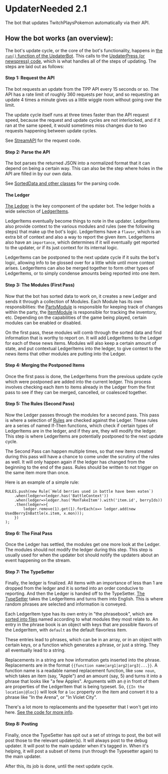 UpdaterNeeded 2.1
=================

The bot that updates TwitchPlaysPokemon automatically via their API.


## How the bot works (an overview):

The bot's update cycle, or the core of the bot's functionality, happens in [the `run()` function of the UpdaterBot](src/bot.js). This calls to the [UpdaterPress (or newspress) code](src/newspress/index.js), which is what handles all of the steps of updating. The steps are laid out as follows:

#### Step 1: Request the API

The bot requests an update from the TPP API every 15 seconds or so. The API has a rate limit of roughly 360 requests per hour, and so requesting an update 4 times a minute gives us a little wiggle room without going over the limit.

The update cycle itself runs at three times faster than the API request speed, because the request and update cycles are not interlocked, and if it ran at the same speed, it would sometimes miss changes due to two requests happening between update cycles.

See [StreamAPI](src/api/stream.js) for the request code.

#### Step 2: Parse the API

The bot parses the returned JSON into a normalized format that it can depend on being a certain way. This can also be the step where holes in the API are filled in by our own data.

See [SortedData and other classes](src/api/pokedata.js) for the parsing code.

#### The Ledger

[The Ledger](src/newspress/ledger/index.js) is the key component of the updater bot. The ledger holds a wide selection of [LedgerItems](src/newspress/ledger/base.js).

LedgerItems eventually become things to note in the updater. LedgerItems also provide context to the various modules and rules (see the following steps) that make up the bot's logic. LedgerItems have a `flavor`, which is an extra bit of context and also a way to report the given item. LedgerItems also have an `importance`, which determines if it will eventually get reported to the updater, or if its just context for its internal logic.

LedgerItems can be postponed to the next update cycle if it suits the bot's logic, allowing info to be glossed over for a little while until more context arises. LedgerItems can also be merged together to form other types of LedgerItems, or to simply condense amounts being reported into one item.

#### Step 3: The Modules (First Pass)

Now that the bot has sorted data to work on, it creates a new Ledger and sends it through a collection of Modules. Each Module has its own responsiblities: the [PartyModule](src/newspress/modules/Party.js) is responsible for keeping track of changes within the party, the [ItemModule](src/newspress/modules/Item.js) is responsible for tracking the inventory, etc. Depending on the capabilities of the game being played, certain modules can be enabled or disabled.

On the first pass, these modules will comb through the sorted data and find information that is worthy to report on. It will add LedgerItems to the Ledger for each of these news items. Modules will also keep a certain amount of state, and put contextual LedgerItems into the ledger, to give context to the news items that other modules are putting into the Ledger.

#### Step 4: Merging the Postponed Items

Once the first pass is done, the LedgerItems from the previous update cycle which were postponed are added into the current ledger. This process involves checking each item to items already in the Ledger from the first pass to see if they can be merged, cancelled, or coalesced together.

#### Step 5: The Rules (Second Pass)

Now the Ledger passes through the modules for a second pass. This pass is where a selection of [Rules](src/newspress/modules/_base.js) are checked against the Ledger. These rules are a series of named If-Then functions, which check if certain types of LedgerItems are in the ledger, and if they are, they will modify the ledger. This step is where LedgerItems are potentially postponed to the next update cycle.

The Second Pass can happen multiple times, so that new items created during this pass will have a chance to come under the scrutiny of the rules as well. It will only happen again if the ledger has changed from the beginning to the end of the pass. Rules should be written to not trigger on the same item more than once.

Here is an example of a simple rule:

```
RULES.push(new Rule(`Held berries used in battle have been eaten`)
	.when(ledger=>ledger.has('BattleContext'))
	.when(ledger=>ledger.has('MonTakeItem').with('item.id', berryIds))
	.then(ledger=>{
		ledger.remove(1).get(1).forEach(x=> ledger.add(new UsedBerryInBattle(x.item, x.mon)));
	})
);
```

#### Step 6: The Final Pass

Once the Ledger has settled, the modules get one more look at the Ledger. The modules should not modify the ledger during this step. This step is usually used for when the updater bot should notify the updaters about an event happening on the stream.

#### Step 7: The TypeSetter

Finally, the ledger is finalized. All items with an importance of less than 1 are dropped from the ledger and it is sorted into an order conducive to reporting. And then the Ledger is handed off to the TypeSetter. [The TypeSetter](src/newspress/typesetter/typesetter.js) takes the LedgerItems and turns them into English. This is where random phrases are selected and information is conveyed.

Each LedgerItem type has its own entry in "the phrasebook", which are [sorted into files](src/newspress/typesetter/) named according to what modules they most relate to. An entry in the phrase book is an object with keys that are possible flavors of the LedgerItem, with `default` as the default flavorless item.

These entries lead to phrases, which can be in an array, or in an object with certain keys, or a function which generates a phrase, or just a string. They all eventually lead to a string.

Replacements in a string are how information gets inserted into the phrase. Replacements are in the format `{{function name|arg1|arg2|arg3|...}}`. A function name is a readable named replacement function, like `some noun`, which takes an item (say, "Apple") and an amount (say, 5) and turns it into a phrase that looks like "a few Apples". Arguments with an `@` in front of them are properties of the LedgerItem that is being typeset. So, `{{In the location|@loc}}` will look for a `loc` property on the item and convert it to a phrase like "In the Arena", or "In Violet City".

There's a lot more to replacements and the typesetter that I won't get into here. [See the code for more info](src/newspress/typesetter/typesetter.js).

#### Step 8: Posting

Finally, once the TypeSetter has spit out a set of strings to post, the bot will post those to the relevant updater(s). It will always post to the debug updater. It will post to the main updater when it's tagged in. When it's helping, it will post a subset of items (run through the Typesetter again) to the main updater.

After this, its job is done, until the next update cycle.

